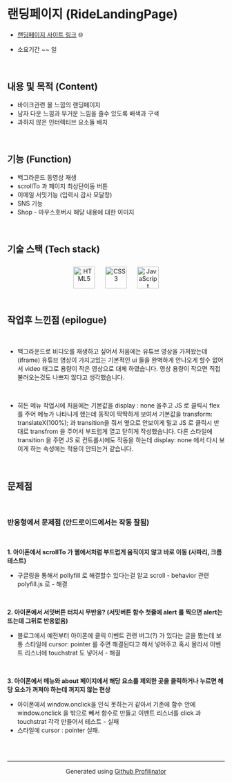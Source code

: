 

# 랜딩페이지 (RideLandingPage)  
- [랜딩페이지 사이트 링크](https://chry8822.github.io/RideLandingPage/index.html) 🌐
* 소요기간 ~~ 일


  
  

<br/>  



## 내용 및 목적 (Content)  
* 바이크관련 몰 느낌의 랜딩페이지
* 남자 다운 느낌과 무거운 느낌을 줄수 있도록 배색과 구색
* 과하지 않은 인터렉티브 요소들 배치  
  

<br/>  



## 기능 (Function)  
* 백그라운드 동영상 재생
* scrollTo 과 페이지 최상단이동 버튼  
* 이메일 서밋기능 (입력시 감사 모달창)
* SNS 기능
* Shop - 마우스호버시 해당 내용에 대한 이미지

  
  

<br/>  



## 기술 스택 (Tech stack)  
<div align="center">  
<img style="margin: 10px" src="https://profilinator.rishav.dev/skills-assets/html5-original-wordmark.svg" alt="HTML5" height="50" />  
<img style="margin: 10px" src="https://profilinator.rishav.dev/skills-assets/css3-original-wordmark.svg" alt="CSS3" height="50" />  
<img style="margin: 10px" src="https://profilinator.rishav.dev/skills-assets/javascript-original.svg" alt="JavaScript" height="50" />  
</div>  

<br/>  



## 작업후 느낀점 (epilogue)  

<br/>  

* 백그라운드로 비디오를 재생하고 싶어서 처음에는 유튜브 영상을 가져왔는데(iframe) 유튜브 영상이 가지고있는 기본적인 ui 들을 완벽하게 안나오게 할수 없어서 video  태그로 용량이 작은 영상으로 대체 하였습니다. 영상 용량이 작으면 직접 불러오는것도 나쁘지 않다고 생각했습니다.  

<br/>  

* 히든 메뉴 작업시에 처음에는 기본값을 display : none 을주고 JS 로 클릭시 flex를 주어 메뉴가 나타나게 했는데 동작이 딱딱하게 보여서 기본값을   transform: translateX(100%); 과 transition을 줘서 옆으로 안보이게 밀고 JS 로 클릭시 반대로 transfrom 을 주어서 부드럽게 열고 닫히게 작성했습니다. 다른 스타일에 transition 을 주면 JS 로 컨트롤시에도 작동을 하는데 display: none 에서 다시 보이게 하는 속성에는 적용이 안되는거 같습니다.
  
  

<br/>  



## 문제점

<br/>  

### 반응형에서 문제점 (안드로이드에서는 작동 잘됨)

<br/>  

**1. 아이폰에서 scrollTo 가 웹에서처럼 부드럽게 움직이지 않고 바로 이동 (사파리, 크롬 테스트)**
   * 구글링을 통해서 pollyfill 로 해결할수 있다는걸 알고 scroll - behavior 관련 polyfill.js 로 - 해결

<br/>  

**2. 아이폰에서 서밋버튼 터치시 무반응? (서밋버튼 함수 첫줄에 alert 를 찍으면 alert는 뜨는데 그뒤로 반응없음)**
   * 블로그에서 예전부터 아이폰에 클릭 이벤트 관련 버그(?) 가 있다는 글을 봤는데 보통 스타일에 cursor: pointer 를 주면 해결된다고 해서 넣어주고 혹시 몰라서 이벤트 리스너에 touchstrat 도 넣어서 - 해결 

<br/>  

**3. 아이폰에서 메뉴와 about 페이지에서 해당 요소를 제외한 곳을 클릭하거나 누르면 해당 요소가 꺼져야 하는데 꺼지지 않는 현상**
   *  아이폰에서 window.onclick을 인식 못하는거 같아서 기존에 함수 안에 window.onclick 을 밖으로 빼서 함수로 만들고 이벤트 리스너를 click 과 touchstrat 각각 만들어서 테스트 - 실패
   * 스타일에 cursor : pointer 실패. 
   
<br/>  
<br />

----
<div align="center">Generated using <a href="https://profilinator.rishav.dev/" target="_blank">Github Profilinator</a></div>
